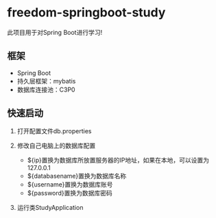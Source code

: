 # freedom-springboot-study
此项目用于对Spring Boot进行学习!

## 框架
* Spring Boot
* 持久层框架：mybatis
* 数据库连接池：C3P0

## 快速启动
1. 打开配置文件db.properties
2. 修改自己电脑上的数据库配置

	* ${ip}置换为数据库所放置服务器的IP地址，如果在本地，可以设置为127.0.0.1
	* ${databasename}置换为数据库名称
	* ${username}置换为数据库账号
	* ${password}置换为数据库密码
	
3. 运行类StudyApplication
